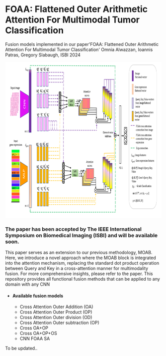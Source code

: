 # FOAA: Flattened Outer Arithmetic Attention For Multimodal Tumor Classification

Fusion models implemented in our paper'FOAA: Flattened Outer Arithmetic Attention For Multimodal Tumor Classification' Omnia Alwazzan, Ioannis Patras, Gregory Slabaugh, ISBI 2024


<p align="center">
  <img width="1000" height="500" src="https://github.com/omniaalwazzan/FOAA/blob/main/ISBI_pipline.png">
</p>

### The paper has been accepted by The IEEE International Symposium on Biomedical Imaging (ISBI) and will be available soon.

This paper serves as an extension to our previous methodology, MOAB. Here, we introduce a novel approach where the MOAB block is integrated into the attention mechanism, replacing the standard dot product operation between Query and Key in a cross-attention manner for multimodality fusion. For more comprehensive insights, please refer to the paper.
This repository provides all functional fusion methods that can be applied to any domain with any CNN 

 * #### Available fusion models
    * Cross Attention Outer Addition (OA)
    * Cross Attention Outer Product (OP)
    * Cross Attention Outer division (OD)
    * Cross Attention Outer subtraction (OP)
    * Cross OA+OP
    * Cross OA+OP+OS
    * CNN FOAA SA

To be updated..


